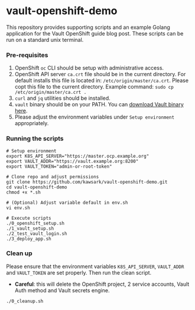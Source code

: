 # vault-openshift-demo
This repository provides supporting scripts and an example Golang application for the Vault OpenShift guide blog post. These scripts can be run on a standard unix terminal. 

### Pre-requisites
1. OpenShift `oc` CLI should be setup with administrative access.
1. OpenShift API server `ca.crt` file should be in the current directory. For default installs this file is located in: `/etc/origin/master/ca.crt`. Please copt this file to the current directory. Example command: `sudo cp /etc/origin/master/ca.crt .`
1. `curl` and `jq` utilities should be installed. 
1. `vault` binary should be on your PATH. You can [download Vault binary here](https://www.vaultproject.io/downloads.html).
1. Please adjust the environment variables under `Setup environment` appropriately.

### Running the scripts
```
# Setup environment
export K8S_API_SERVER="https://master.ocp.example.org"
export VAULT_ADDR="https://vault.example.org:8200"
export VAULT_TOKEN="admin-or-root-token"

# Clone repo and adjust permissions
git clone https://github.com/kawsark/vault-openshift-demo.git
cd vault-openshift-demo
chmod +x *.sh

# (Optional) Adjust variable default in env.sh
vi env.sh

# Execute scripts
./0_openshift_setup.sh
./1_vault_setup.sh
./2_test_vault_login.sh
./3_deploy_app.sh
```

### Clean up
Please ensure that the environment variables `K8S_API_SERVER`, `VAULT_ADDR` and `VAULT_TOKEN` are set properly. Then run the clean script. 
- **Careful**: this will delete the OpenShift project, 2 service accounts, Vault Auth method and Vault secrets engine.
```
./0_cleanup.sh
```
